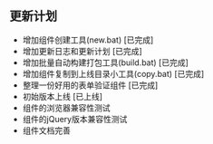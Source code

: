 <a name="todo"></a>
## 更新计划

+ 增加组件创建工具(new.bat) [已完成]
+ 增加更新日志和更新计划 [已完成]
+ 增加批量自动构建打包工具(build.bat) [已完成]
+ 增加组件复制到上线目录小工具(copy.bat) [已完成]
+ 整理一份好用的表单验证组件 [已完成]
+ 初始版本上线 [已上线]
+ 组件的浏览器兼容性测试
+ 组件的jQuery版本兼容性测试
+ 组件文档完善

